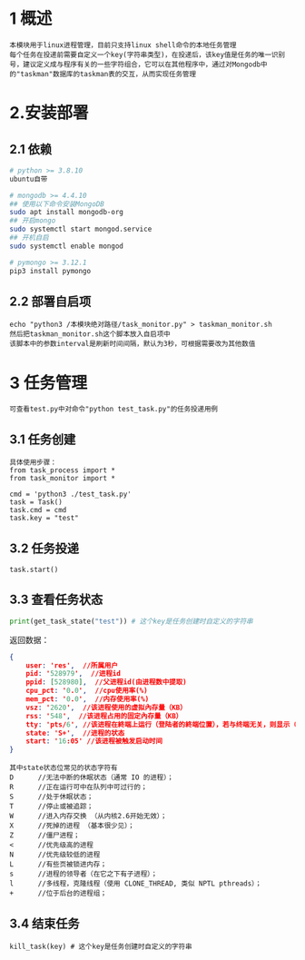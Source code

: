 # 1 概述
    本模块用于linux进程管理，目前只支持linux shell命令的本地任务管理
    每个任务在投递前需要自定义一个key(字符串类型)，在投递后，该key值是任务的唯一识别号，建议定义成与程序有关的一些字符组合，它可以在其他程序中，通过对Mongodb中的"taskman"数据库的taskman表的交互，从而实现任务管理

# 2.安装部署
## 2.1 依赖
```bash
# python >= 3.8.10
ubuntu自带

# mongodb >= 4.4.10
## 使用以下命令安装MongoDB
sudo apt install mongodb-org
## 开启mongo
sudo systemctl start mongod.service
## 开机自启
sudo systemctl enable mongod

# pymongo >= 3.12.1
pip3 install pymongo
```

## 2.2 部署自启项
    echo "python3 /本模块绝对路径/task_monitor.py" > taskman_monitor.sh
    然后把taskman_monitor.sh这个脚本放入自启项中
    该脚本中的参数interval是刷新时间间隔，默认为3秒，可根据需要改为其他数值

# 3 任务管理
    可查看test.py中对命令"python test_task.py"的任务投递用例

## 3.1 任务创建
    具体使用步骤：
    from task_process import *
    from task_monitor import *

    cmd = 'python3 ./test_task.py'
    task = Task()
    task.cmd = cmd
    task.key = "test"

## 3.2 任务投递
    task.start()

## 3.3 查看任务状态
```python
print(get_task_state("test")) # 这个key是任务创建时自定义的字符串
```
返回数据：
```json
{
    user: 'res',  //所属用户
    pid: '528979',  //进程id
    ppid: [528980],  //父进程id(由进程数中提取)
    cpu_pct: '0.0',  //cpu使用率(%)
    mem_pct: '0.0',  //内存使用率(%)
    vsz: '2620',  //该进程使用的虚拟內存量（KB）
    rss: '548',  //该进程占用的固定內存量（KB）
    tty: 'pts/6', //该进程在終端上运行（登陆者的終端位置），若与终端无关，则显示（？）。若为pts/0等，则表示由网络连接主机进程
    state: 'S+',  //进程的状态 
    start: '16:05' //该进程被触发启动时间
}
```
    其中state状态位常见的状态字符有
    D      //无法中断的休眠状态（通常 IO 的进程）； 
    R      //正在运行可中在队列中可过行的； 
    S      //处于休眠状态； 
    T      //停止或被追踪； 
    W      //进入内存交换 （从内核2.6开始无效）； 
    X      //死掉的进程 （基本很少见）； 
    Z      //僵尸进程； 
    <      //优先级高的进程 
    N      //优先级较低的进程 
    L      //有些页被锁进内存； 
    s      //进程的领导者（在它之下有子进程）； 
    l      //多线程，克隆线程（使用 CLONE_THREAD, 类似 NPTL pthreads）； 
    +      //位于后台的进程组；

## 3.4 结束任务
    kill_task(key) # 这个key是任务创建时自定义的字符串